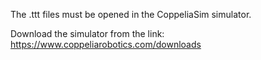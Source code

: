 

The .ttt files must be opened in the CoppeliaSim simulator.

Download the simulator from the link: https://www.coppeliarobotics.com/downloads
